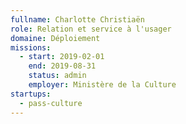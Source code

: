 ```yaml
---
fullname: Charlotte Christiaën
role: Relation et service à l'usager
domaine: Déploiement
missions:
  - start: 2019-02-01
    end: 2019-08-31
    status: admin
    employer: Ministère de la Culture
startups:
  - pass-culture
---
```

